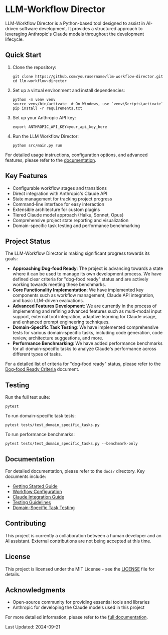 # LLM-Workflow Director

LLM-Workflow Director is a Python-based tool designed to assist in AI-driven software development. It provides a structured approach to leveraging Anthropic's Claude models throughout the development lifecycle.

## Quick Start

1. Clone the repository:
   ```
   git clone https://github.com/yourusername/llm-workflow-director.git
   cd llm-workflow-director
   ```

2. Set up a virtual environment and install dependencies:
   ```
   python -m venv venv
   source venv/bin/activate  # On Windows, use `venv\Scripts\activate`
   pip install -r requirements.txt
   ```

3. Set up your Anthropic API key:
   ```
   export ANTHROPIC_API_KEY=your_api_key_here
   ```

4. Run the LLM Workflow Director:
   ```
   python src/main.py run
   ```

For detailed usage instructions, configuration options, and advanced features, please refer to the [documentation](docs/index.md).

## Key Features

- Configurable workflow stages and transitions
- Direct integration with Anthropic's Claude API
- State management for tracking project progress
- Command-line interface for easy interaction
- Extensible architecture for custom plugins
- Tiered Claude model approach (Haiku, Sonnet, Opus)
- Comprehensive project state reporting and visualization
- Domain-specific task testing and performance benchmarking

## Project Status

The LLM-Workflow Director is making significant progress towards its goals:

- **Approaching Dog-food Ready**: The project is advancing towards a state where it can be used to manage its own development process. We have defined clear criteria for "dog-food ready" status and are actively working towards meeting these benchmarks.
- **Core Functionality Implementation**: We have implemented key components such as workflow management, Claude API integration, and basic LLM-driven evaluations.
- **Advanced Features Development**: We are currently in the process of implementing and refining advanced features such as multi-modal input support, external tool integration, adaptive learning for Claude usage, and enhanced prompt engineering techniques.
- **Domain-Specific Task Testing**: We have implemented comprehensive tests for various domain-specific tasks, including code generation, code review, architecture suggestions, and more.
- **Performance Benchmarking**: We have added performance benchmarks for all domain-specific tasks to analyze Claude's performance across different types of tasks.

For a detailed list of criteria for "dog-food ready" status, please refer to the [Dog-food Ready Criteria](docs/dogfood_ready_criteria.md) document.

## Testing

Run the full test suite:
```
pytest
```

To run domain-specific task tests:
```
pytest tests/test_domain_specific_tasks.py
```

To run performance benchmarks:
```
pytest tests/test_domain_specific_tasks.py --benchmark-only
```

## Documentation

For detailed documentation, please refer to the `docs/` directory. Key documents include:
- [Getting Started Guide](docs/getting_started.md)
- [Workflow Configuration](docs/workflow_configuration.md)
- [Claude Integration Guide](docs/claude_integration.md)
- [Testing Guidelines](docs/TESTING.md)
- [Domain-Specific Task Testing](docs/domain_specific_testing.md)

## Contributing

This project is currently a collaboration between a human developer and an AI assistant. External contributions are not being accepted at this time.

## License

This project is licensed under the MIT License - see the [LICENSE](LICENSE) file for details.

## Acknowledgments

- Open-source community for providing essential tools and libraries
- Anthropic for developing the Claude models used in this project

For more detailed information, please refer to the [full documentation](docs/index.md).

Last Updated: 2024-09-21
